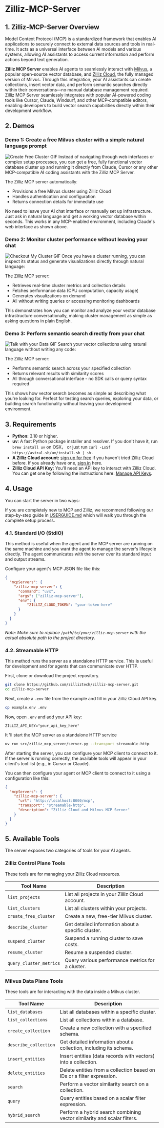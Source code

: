 # Zilliz-MCP-Server

## 1. Zilliz-MCP-Server Overview 
Model Context Protocol (MCP) is a standardized framework that enables AI applications to securely connect to external data sources and tools in real-time. It acts as a universal interface between AI models and various systems, allowing AI assistants to access current information and perform actions beyond text generation.

**Zilliz MCP Server** enables AI agents to seamlessly interact with [Milvus](https://github.com/milvus-io/milvus), a popular open-source vector database, and [Zilliz Cloud](https://zilliz.com/cloud), the fully managed version of Milvus. Through this integration, your AI assistants can create collections, insert vector data, and perform semantic searches directly within their conversations—no manual database management required. Zilliz MCP Server seamlessly integrates with popular AI-powered coding tools like Cursor, Claude, Windsurf, and other MCP-compatible editors, enabling developers to build vector search capabilities directly within their development workflow.

## 2. Demos
### Demo 1: Create a free Milvus cluster with a simple natural language prompt
![Create Free Cluster GIF](docs/imgs/create_free_milvus.gif)
Instead of navigating through web interfaces or complex setup processes, you can get a free, fully functional vector database cluster up and running it directly from Claude, Cursor or any other MCP-compatible AI coding assistants with the Zilliz MCP Server.   

The Zilliz MCP server automatically:
- Provisions a free Milvus cluster using Zilliz Cloud
- Handles authentication and configuration
- Returns connection details for immediate use  

No need to leave your AI chat interface or manually set up infrastructure. Just ask in natural language and get a working vector database within seconds. This works in any MCP-enabled environment, including Claude's web interface as shown above. 


### Demo 2: Monitor cluster performance without leaving your chat
![Checkout My Cluster GIF](docs/imgs/checkout_my_cluster.gif)
Once you have a cluster running, you can inspect its status and generate visualizations directly through natural language:  

The Zilliz MCP server:
- Retrieves real-time cluster metrics and collection details
- Fetches performance data (CPU computation, capacity usage)
- Generates visualizations on demand
- All without writing queries or accessing monitoring dashboards  

This demonstrates how you can monitor and analyze your vector database infrastructure conversationally, making cluster management as simple as asking questions in plain English.

### Demo 3: Perform semantic search directly from your chat
![Talk with your Data GIF](docs/imgs/talk_with_your_data.gif)
Search your vector collections using natural language without writing any code:

The Zilliz MCP server:
- Performs semantic search across your specified collection
- Returns relevant results with similarity scores
- All through conversational interface - no SDK calls or query syntax required

This shows how vector search becomes as simple as describing what you're looking for. Perfect for testing search queries, exploring your data, or building search functionality without leaving your development environment.


## 3. Requirements

*   **Python**: 3.10 or higher.
*   **uv**: A fast Python package installer and resolver. If you don't have it, run  `brew install uv` on OSX， or just run `curl -LsSf https://astral.sh/uv/install.sh | sh` .
*   **A Zilliz Cloud account:** [sign up for free](https://cloud.zilliz.com/signup?utm_source=github&utm_medium=referral&utm_campaign=zilliz-mcp-readme) if you haven't tried Zilliz Cloud before. If you already have one, [sign in](https://cloud.zilliz.com/login) here.
*   **Zilliz Cloud API Key**: You'll need an API key to interact with Zilliz Cloud. You can get one by following the instructions here: [Manage API Keys](https://docs.zilliz.com/docs/manage-api-keys).

## 4. Usage
You can start the server in two ways:

If you are completely new to MCP and Zilliz, we recommend following our step-by-step guide in [USERGUIDE.md](docs/USERGUIDE.md) which will walk you through the complete setup process.


### 4.1. Standard I/O (StdIO)

This method is useful when the agent and the MCP server are running on the same machine and you want the agent to manage the server's lifecycle directly. The agent communicates with the server over its standard input and output streams.

Configure your agent's MCP JSON file like this:

```json
{
  "mcpServers": {
    "zilliz-mcp-server": {
      "command": "uvx",
      "args": ["zilliz-mcp-server"],
      "env": {
          "ZILLIZ_CLOUD_TOKEN": "your-token-here"
      }
    }
  }
}
```
*Note: Make sure to replace `/path/to/your/zilliz-mcp-server` with the actual absolute path to the project directory.*

### 4.2. Streamable HTTP

This method runs the server as a standalone HTTP service. This is useful for development and for agents that can communicate over HTTP.

First, clone or download the project repository.

```bash
git clone https://github.com/zilliztech/zilliz-mcp-server.git
cd zilliz-mcp-server
```

Next, create a `.env` file from the example and fill in your Zilliz Cloud API key.

```bash
cp example.env .env
```

Now, open `.env` and add your API key:

```
ZILLIZ_API_KEY="your_api_key_here"
```

It 'll start the MCP server as a standalone HTTP service
```bash
uv run src/zilliz_mcp_server/server.py --transport streamable-http
```

After starting the server, you can configure your MCP client to connect to it. If the server is running correctly, the available tools will appear in your client's tool list (e.g., in Cursor or Claude).

You can then configure your agent or MCP client to connect to it using a configuration like this:

```json
{
  "mcpServers": {
    "zilliz-mcp-server": {
      "url": "http://localhost:8000/mcp",
      "transport": "streamable-http",
      "description": "Zilliz Cloud and Milvus MCP Server"
    }
  }
}
```

## 5. Available Tools

The server exposes two categories of tools for your AI agents.

### Zilliz Control Plane Tools

These tools are for managing your Zilliz Cloud resources.

| Tool Name             | Description                                          |
| --------------------- | ---------------------------------------------------- |
| `list_projects`         | List all projects in your Zilliz Cloud account.      |
| `list_clusters`         | List all clusters within your projects.              |
| `create_free_cluster`   | Create a new, free-tier Milvus cluster.              |
| `describe_cluster`      | Get detailed information about a specific cluster.   |
| `suspend_cluster`       | Suspend a running cluster to save costs.   |
| `resume_cluster`        | Resume a suspended cluster.                |
| `query_cluster_metrics` | Query various performance metrics for a cluster.     |

### Milvus Data Plane Tools

These tools are for interacting with the data inside a Milvus cluster.

| Tool Name             | Description                                                              |
| --------------------- | ------------------------------------------------------------------------ |
| `list_databases`        | List all databases within a specific cluster.                            |
| `list_collections`      | List all collections within a database.                                  |
| `create_collection`     | Create a new collection with a specified schema.                         |
| `describe_collection`   | Get detailed information about a collection, including its schema.       |
| `insert_entities`       | Insert entities (data records with vectors) into a collection.           |
| `delete_entities`       | Delete entities from a collection based on IDs or a filter expression.   |
| `search`                | Perform a vector similarity search on a collection.                      |
| `query`                 | Query entities based on a scalar filter expression.                      |
| `hybrid_search`         | Perform a hybrid search combining vector similarity and scalar filters.  |
